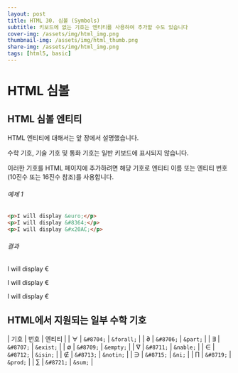 ```yaml
---
layout: post
title: HTML 30. 심볼 (Symbols)
subtitle: 키보드에 없는 기호는 엔티티를 사용하여 추가할 수도 있습니다
cover-img: /assets/img/html_img.png
thumbnail-img: /assets/img/html_thumb.png
share-img: /assets/img/html_img.png
tags: [html5, basic]
---
```


# HTML 심볼

## HTML 심볼 엔티티

HTML 엔티티에 대해서는 앞 장에서 설명했습니다.

수학 기호, 기술 기호 및 통화 기호는 일반 키보드에 표시되지 않습니다.

이러한 기호를 HTML 페이지에 추가하려면 해당 기호로 엔티티 이름 또는 엔티티 번호(10진수 또는 16진수 참조)를 사용합니다.

###### 예제 1

```html
<p>I will display &euro;</p>
<p>I will display &#8364;</p>
<p>I will display &#x20AC;</p>
```

###### 결과

<p>I will display &euro;</p>
<p>I will display &#8364;</p>
<p>I will display &#x20AC;</p>

## HTML에서 지원되는 일부 수학 기호

| 기호 | 번호 | 엔티티 |
| &#8704; | ```&#8704;``` | ```&forall;``` |
| &#8706; | ```&#8706;``` | ```&part;``` |
| &#8707; | ```&#8707;``` | ```&exist;``` |
| &#8709; | ```&#8709;``` | ```&empty;``` |
| &#8711; | ```&#8711;``` | ```&nable;``` |
| &#8712; | ```&#8712;``` | ```&isin;``` |
| &#8713; | ```&#8713;``` | ```&notin;``` |
| &#8715; | ```&#8715;``` | ```&ni;``` |
| &#8719; | ```&#8719;``` | ```&prod;``` |
| &#8721; | ```&#8721;``` | ```&sum;``` |

